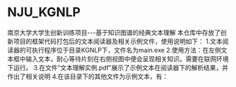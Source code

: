 # NJU_KGNLP
南京大学大学生创新训练项目---基于知识图谱的经典文本理解
本仓库中存放了创新项目的框架代码打包后的文本阅读器及相关示例文件，使用说明如下：
1.文本阅读器的可执行程序位于目录KGNLP下，文件名为main.exe
2.使用方法：在左侧文本框中输入文本，耐心等待片刻在右侧视图中便会呈现相关知识。需要在联网环境下运行。
3.在文件“文本理解实例.pdf”展示了示例文本在阅读器下的解析结果，并作出了相关说明
4.在该目录下的其他文件为示例文本，有：
